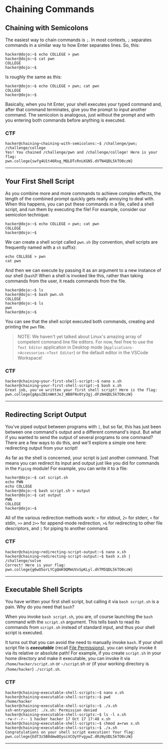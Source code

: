 # Chaining Commands

## Chaining with Semicolons

The easiest way to chain commands is `;`. In most contexts, `;` separates commands in a similar way to how Enter separates lines.
So, this:

```
hacker@dojo:~$ echo COLLEGE > pwn
hacker@dojo:~$ cat pwn
COLLEGE
hacker@dojo:~$
```

Is roughly the same as this:

```
hacker@dojo:~$ echo COLLEGE > pwn; cat pwn
COLLEGE
hacker@dojo:~$
```

Basically, when you hit Enter, your shell executes your typed command and, after that command terminates, give you the prompt to input another command. The semicolon is analogous, just without the prompt and with you entering both commands before anything is executed.

### CTF

```
hacker@chaining~chaining-with-semicolons:~$ /challenge/pwn; /challenge/college
Yes! You chained /challenge/pwn and /challenge/college! Here is your flag:
pwn.college{swfg4U1t46Rxg_MQLDTcRnLKGN5.dVTN4QDL5kTO0czW}
```

---

## Your First Shell Script

As you combine more and more commands to achieve complex effects, the length of the combined prompt quickly gets really annoying to deal with. When this happens, you can put these commands in a file, called a shell script, and run them by executing the file! For example, consider our semicolon technique:

```
hacker@dojo:~$ echo COLLEGE > pwn; cat pwn
COLLEGE
hacker@dojo:~$
```

We can create a shell script called `pwn.sh` (by convention, shell scripts are frequently named with a `sh` suffix):

```
echo COLLEGE > pwn
cat pwn
```

And then we can execute by passing it as an argument to a new instance of our shell (`bash`)! When a shell is invoked like this, rather than taking commands from the user, it reads commands from the file.

```
hacker@dojo:~$ ls
hacker@dojo:~$ bash pwn.sh
COLLEGE
hacker@dojo:~$ ls
pwn
hacker@dojo:~$
```

You can see that the shell script executed both commands, creating and printing the `pwn` file.

> NOTE: We haven't yet talked about Linux's amazing array of competent command line file editors. For now, feel free to use the `Text Editor` application in Desktop mode (`Applications->Accessories->Text Editor`) or the default editor in the VSCode Workspace!

### CTF

```
hacker@chaining~your-first-shell-script:~$ nano x.sh
hacker@chaining~your-first-shell-script:~$ bash x.sh
Great job, you've written your first shell script! Here is the flag:
pwn.college{gApsZB1nWmtJeJ_WB8FNv0ty3gj.dFzN4QDL5kTO0czW}
```

---

## Redirecting Script Output

You've piped output between programs with `|`, but so far, this has just been between one command's output and a different command's input. But what if you wanted to send the output of several programs to one command? There are a few ways to do this, and we'll explore a simple one here: redirecting output from your script!

As far as the shell is concerned, your script is just another command. That means you can redirect its input and output just like you did for commands in the `Piping` module! For example, you can write it to a file:

```
hacker@dojo:~$ cat script.sh
echo PWN
echo COLLEGE
hacker@dojo:~$ bash script.sh > output
hacker@dojo:~$ cat output
PWN
COLLEGE
hacker@dojo:~$
```

All of the various redirection methods work: `>` for stdout, `2>` for stderr, `<` for stdin, `>>` and `2>>` for append-mode redirection, `>&` for redirecting to other file descriptors, and `|` for piping to another command.

### CTF

```
hacker@chaining~redirecting-script-output:~$ nano x.sh
hacker@chaining~redirecting-script-output:~$ bash x.sh | /challenge/solve
Correct! Here is your flag:
pwn.college{g6wO5orLYCgQmK9QMmUVxSpKLyl.dhTM5QDL5kTO0czW}
```

---

## Executable Shell Scripts

You have written your first shell script, but calling it via `bash script.sh` is a pain. Why do you need that `bash`?

When you invoke `bash script.sh`, you are, of course launching the `bash` command with the `script.sh` argument. This tells bash to read its commands from `script.sh` instead of standard input, and thus your shell script is executed.

It turns out that you can avoid the need to manually invoke `bash`. If your shell script file is ***executable*** (recall [File Permissions](https://pwn.college/linux-luminarium/permissions)), you can simply invoke it via its relative or absolute path! For example, if you create `script.sh` in your home directory and make it executable, you can invoke it via `/home/hacker/script.sh` or `~/script`.sh or (if your working directory is `/home/hacker`) `./script.sh`.

### CTF

```
hacker@chaining~executable-shell-scripts:~$ nano x.sh
hacker@chaining~executable-shell-scripts:~$ pwd
/home/hacker
hacker@chaining~executable-shell-scripts:~$ ./x.sh
ssh-entrypoint: ./x.sh: Permission denied
hacker@chaining~executable-shell-scripts:~$ ls -l x.sh
-rw-r--r-- 1 hacker hacker 17 Oct 17 17:48 x.sh
hacker@chaining~executable-shell-scripts:~$ chmod a=rwx x.sh
hacker@chaining~executable-shell-scripts:~$ ./x.sh
Congratulations on your shell script execution! Your flag:
pwn.college{EdT3z5B0dmw8OyoiVCOyYFvgywZ.dRzNyUDL5kTO0czW}
```

---